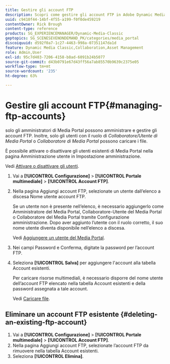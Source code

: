 ```yaml
---
title: Gestire gli account FTP
description: Scopri come gestire gli account FTP in Adobe Dynamic Media Classic.
uuid: c9410f44-14bf-4f55-a199-f0f0de459219
contentOwner: Rick Brough
content-type: reference
products: SG_EXPERIENCEMANAGER/Dynamic-Media-Classic
geptopics: SG_SCENESEVENONDEMAND_PK/categories/media_portal
discoiquuid: d592f0a7-1c27-4463-998a-07351147da1d
feature: Dynamic Media Classic,Collaboration,Asset Management
role: Admin,User
exl-id: 95c7d403-7206-4158-b8ad-6091b24b5077
source-git-commit: d43b0791e67d43ff56a7ab85570b9639c2375e05
workflow-type: tm+mt
source-wordcount: '235'
ht-degree: 63%

---
```


# Gestire gli account FTP{#managing-ftp-accounts}

solo gli amministratori di Media Portal possono amministrare e gestire gli account FTP. Inoltre, solo gli utenti con il ruolo di *Collaboratore/Utente di Media Portal* o *Collaboratore di Media Portal* possono caricare i file.

È possibile attivare o disattivare gli utenti esistenti di Media Portal nella pagina Amministrazione utente in Impostazione amministrazione.

Vedi [Attivare o disattivare gli utenti](administration-setup.md#activating_or_deactivating_users).

1. Vai a **[!UICONTROL Configurazione]** > **[!UICONTROL Portale multimediale]** > **[!UICONTROL Account FTP]**.
1. Nella pagina Aggiungi account FTP, selezionate un utente dall’elenco a discesa Nome utente account FTP.

   Se un utente non è presente nell’elenco, è necessario aggiungerlo come Amministratore del Media Portal, Collaboratore-Utente del Media Portal o Collaboratore del Media Portal tramite Configurazione amministrazione. Dopo aver aggiunto l’utente con il ruolo corretto, il suo nome utente diventa disponibile nell’elenco a discesa.

   Vedi [Aggiungere un utente del Media Portal](adding-media-portal-users.md#adding_a_media_portal_user).

1. Nei campi Password e Conferma, digitate la password per l’account FTP.
1. Seleziona **[!UICONTROL Salva]** per aggiungere l&#39;account alla tabella Account esistenti.

   Per caricare risorse multimediali, è necessario disporre del nome utente dell’account FTP elencato nella tabella Account esistenti e della password assegnata a tale account.

   Vedi [Caricare file](uploading-files.md#uploading_files).

## Eliminare un account FTP esistente {#deleting-an-existing-ftp-account}

1. Vai a **[!UICONTROL Configurazione]** > **[!UICONTROL Portale multimediale]** > **[!UICONTROL Account FTP]**.
1. Nella pagina Aggiungi account FTP, selezionate l’account FTP da rimuovere nella tabella Account esistenti.
1. Seleziona **[!UICONTROL Elimina]**.
